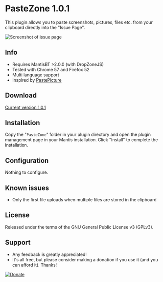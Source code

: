 # PasteZone 1.0.1 #

This plugin allows you to paste screenshots, pictures, files etc. from your clipboard directly into the "Issue Page".

![Screenshot of issue page](https://github.com/pawelrojek/mantisbt-pastezone/blob/master/pastezone.png)


## Info ##
- Requires MantisBT >2.0.0 (with DropZoneJS)
- Tested with Chrome 57 and Firefox 52
- Multi language support
- Inspired by [PastePicture](https://github.com/mantisbt-plugins/PastePicture)



## Download ##
[Current version 1.0.1](https://github.com/pawelrojek/mantisbt-pastezone/releases/download/v1.0.1/PasteZone-v1.0.1.zip)



## Installation ##
Copy the "`PasteZone`" folder in your plugin directory and open the plugin management page in your Mantis installation.
Click "Install" to complete the installation.



## Configuration ##
Nothing to configure.



## Known issues ##
 * Only the first file uploads when multiple files are stored in the clipboard



## License ##
Released under the terms of the GNU General Public License v3 (GPLv3).



## Support ##
 * Any feedback is greatly appreciated!
 * It's all free, but please consider making a donation if you use it (and you can afford it). Thanks!

[![Donate](https://www.paypalobjects.com/en_US/i/btn/btn_donateCC_LG.gif)](https://www.paypal.me/pawelrojek/4usd)

